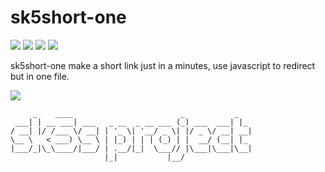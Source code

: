 # sk5short-one
![](https://img.shields.io/github/v/release/sk5s/sk5short-one)
![](https://img.shields.io/github/last-commit/sk5s/sk5short-one)
![](https://img.shields.io/github/license/sk5s/sk5short-one)
![](https://img.shields.io/github/languages/top/sk5s/sk5short-one)

sk5short-one make a short link just in a minutes, use javascript to redirect but in one file.

[![](https://upload.cc/i1/2021/10/30/D4jrG1.png)](https://github.com/sk5s/sk5short-one/wiki)

```
     _    ____                        _           _   
 ___| | __ ___| ___   _ __  _ __ ___ (_) ___  ___| |_ 
/ __| |/ /___ \/ __| | '_ \| '__/ _ \| |/ _ \/ __| __|
\__ \   < ___) \__ \ | |_) | | | (_) | |  __/ (__| |_ 
|___/_|\_\____/|___/ | .__/|_|  \___// |\___|\___|\__|
                     |_|           |__/               
```
